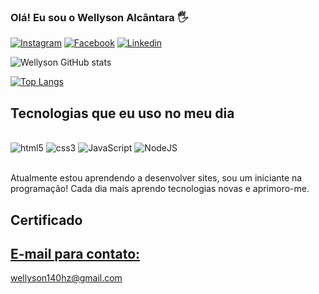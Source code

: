 ### Olá! Eu sou o Wellyson Alcântara 🖐️

[![Instagram](https://img.shields.io/badge/Instagram-E4405F?style=for-the-badge&logo=instagram&logoColor=white)](https://instagram.com/alcantarawellyson)
[![Facebook](https://img.shields.io/badge/Facebook-1877F2?style=for-the-badge&logo=facebook&logoColor=white)](https://facebook.com/WellysonAlcântara)
[![Linkedin](https://img.shields.io/badge/LinkedIn-0077B5?style=for-the-badge&logo=linkedin&logoColor=white)](https://linkedin.com/in/wellyson-alcantara)

![Wellyson GitHub stats](https://github-readme-stats.vercel.app/api?username=Wellyson-Alcantara&show_icons=true&theme=radical)

[![Top Langs](https://github-readme-stats.vercel.app/api/top-langs/?username=Wellyson-Alcantara&layout=donut)](https://github.com/anuraghazra/github-readme-stats)

## Tecnologias que eu uso no meu dia

<div style="display: inline_block"><br/>
    <img aling="center" alt="html5" src="https://img.shields.io/badge/HTML5-E34F26?style=for-the-badge&logo=html5&logoColor=white">
    <img aling="center" alt="css3" src="https://img.shields.io/badge/CSS3-1572B6?style=for-the-badge&logo=css3&logoColor=white">
    <img aling="center" alt="JavaScript" src="https://img.shields.io/badge/JavaScript-F7DF1E?style=for-the-badge&logo=javascript&logoColor=black">
    <img aling="center" alt="NodeJS" src="https://img.shields.io/badge/Node.js-43853D?style=for-the-badge&logo=node.js&logoColor=white">
</div><br/>

 Atualmente estou aprendendo a desenvolver sites, sou um iniciante na programação! Cada dia mais aprendo tecnologias novas e aprimoro-me.

## Certificado
 <a href="https://betry.be/badges/8FCOFCE6612A" target="_blank" rel="next">

 ## E-mail para contato:
 wellyson140hz@gmail.com
